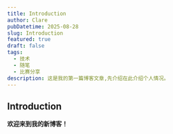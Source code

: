 ```yaml
---
title: Introduction
author: Clare
pubDatetime: 2025-08-28
slug: Introduction
featured: true
draft: false
tags:
  - 技术
  - 随笔
  - 比赛分享
description: 这是我的第一篇博客文章,先介绍在此介绍个人情况。
---
```


## Introduction
**欢迎来到我的新博客！**
